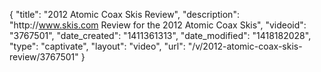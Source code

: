{
    "title": "2012 Atomic Coax Skis Review",
    "description": "http:\/\/www.skis.com Review for the 2012 Atomic Coax Skis",
    "videoid": "3767501",
    "date_created": "1411361313",
    "date_modified": "1418182028",
    "type": "captivate",
    "layout": "video",
    "url": "\/v\/2012-atomic-coax-skis-review\/3767501"
}